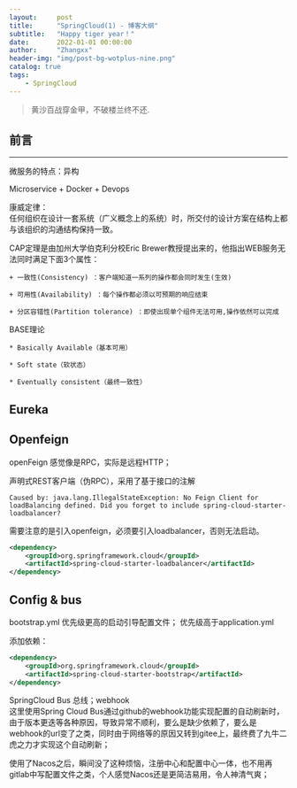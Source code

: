 ```yaml
---
layout:     post
title:      "SpringCloud(1) - 博客大纲"
subtitle:   "Happy tiger year！"
date:       2022-01-01 00:00:00
author:     "Zhangxx"
header-img: "img/post-bg-wotplus-nine.png"
catalog: true
tags:
    - SpringCloud
---
```


> 黄沙百战穿金甲，不破楼兰终不还.

## 前言
---

微服务的特点：异构

Microservice + Docker + Devops

康威定律：  
任何组织在设计一套系统（广义概念上的系统）时，所交付的设计方案在结构上都与该组织的沟通结构保持一致。

CAP定理是由加州大学伯克利分校Eric Brewer教授提出来的，他指出WEB服务无法同时满足下面3个属性：

    + 一致性(Consistency) ：客户端知道一系列的操作都会同时发生(生效)

    + 可用性(Availability) ：每个操作都必须以可预期的响应结束

    + 分区容错性(Partition tolerance) ：即使出现单个组件无法可用,操作依然可以完成

BASE理论

    * Basically Available（基本可用）

    * Soft state（软状态）

    * Eventually consistent（最终一致性）


## Eureka



## Openfeign

openFeign  感觉像是RPC，实际是远程HTTP；

声明式REST客户端（伪RPC），采用了基于接口的注解

```
Caused by: java.lang.IllegalStateException: No Feign Client for loadBalancing defined. Did you forget to include spring-cloud-starter-loadbalancer?
```
需要注意的是引入openfeign，必须要引入loadbalancer，否则无法启动。  

```xml
<dependency>
    <groupId>org.springframework.cloud</groupId>
    <artifactId>spring-cloud-starter-loadbalancer</artifactId>
</dependency>
```



## Config & bus

bootstrap.yml 优先级更高的启动引导配置文件；
优先级高于application.yml

添加依赖：
```xml
<dependency>
    <groupId>org.springframework.cloud</groupId>
    <artifactId>spring-cloud-starter-bootstrap</artifactId>
</dependency>
```

SpringCloud Bus 总线；webhook  
这里使用Spring Cloud Bus通过github的webhook功能实现配置的自动刷新时，由于版本更迭等各种原因，导致异常不顺利，要么是缺少依赖了，要么是webhook的url变了之类，同时由于网络等的原因又转到gitee上，最终费了九牛二虎之力才实现这个自动刷新；  

使用了Nacos之后，瞬间没了这种烦恼，注册中心和配置中心一体，也不用再gitlab中写配置文件之类，个人感觉Nacos还是更简洁易用，令人神清气爽；  



